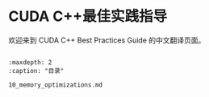 # CUDA C++最佳实践指导

欢迎来到 CUDA C++ Best Practices Guide 的中文翻译页面。

```{toctree}

:maxdepth: 2
:caption: "目录"

10_memory_optimizations.md

```